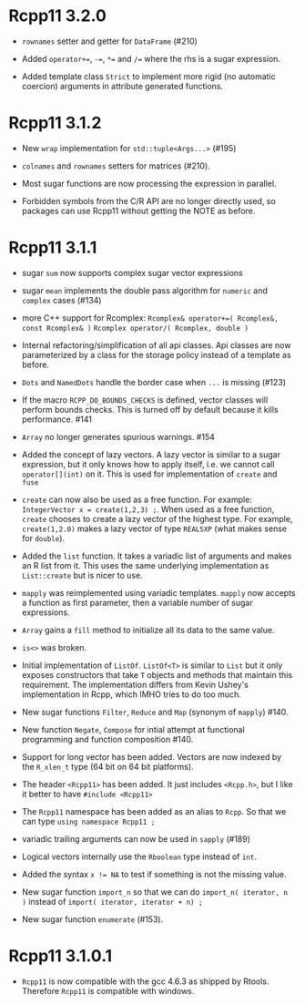 # Rcpp11 3.2.0

* `rownames` setter and getter for `DataFrame` (#210)

* Added `operator+=`, `-=`, `*=` and `/=` where the rhs is a sugar expression. 

* Added template class `Strict` to implement more rigid (no automatic coercion) 
  arguments in attribute generated functions. 

# Rcpp11 3.1.2

* New `wrap` implementation for `std::tuple<Args...>` (#195)

* `colnames` and `rownames` setters for matrices (#210). 

* Most sugar functions are now processing the expression in parallel. 

* Forbidden symbols from the C/R API are no longer directly used, so packages can 
  use Rcpp11 without getting the NOTE as before. 

# Rcpp11 3.1.1

* sugar `sum` now supports complex sugar vector expressions

* sugar `mean` implements the double pass algorithm for `numeric`
  and `complex` cases (#134)

* more C++ support for Rcomplex: 
     `Rcomplex& operator+=( Rcomplex&, const Rcomplex& )`
     `Rcomplex operator/( Rcomplex, double )`

* Internal refactoring/simplification of all api classes. Api classes are now 
  parameterized by a class for the storage policy instead of a template 
  as before. 
  
* `Dots` and `NamedDots` handle the border case when `...` is missing (#123)

* If the macro `RCPP_DO_BOUNDS_CHECKS` is defined, vector classes will perform
  bounds checks. This is turned off by default because it kills performance. #141
  
* `Array` no longer generates spurious warnings. #154
  
* Added the concept of lazy vectors. A lazy vector is similar to a sugar 
  expression, but it only knows how to apply itself, i.e. we cannot 
  call `operator[](int)` on it. This is used for implementation of 
  `create` and `fuse`

* `create` can now also be used as a free function. For example: 
  `IntegerVector x = create(1,2,3) ;`. When used as a free function, `create` 
  chooses to create a lazy vector of the highest type. For example, 
  `create(1,2.0)` makes a lazy vector of type `REALSXP` (what makes sense for 
  `double`). 
  
* Added the `list` function. It takes a variadic list of arguments and makes an
  R list from it. This uses the same underlying implementation as `List::create`
  but is nicer to use. 
  
* `mapply` was reimplemented using variadic templates. `mapply` now accepts a 
  function as first parameter, then a variable number of sugar expressions. 

* `Array` gains a `fill` method to initialize all its data to the same value.    
  
* `is<>` was broken. 

* Initial implementation of `ListOf`. `ListOf<T>` is similar to `List` but 
  it only exposes constructors that take `T` objects and methods that maintain 
  this requirement. The implementation differs from Kevin Ushey's implementation 
  in Rcpp, which IMHO tries to do too much. 

* New sugar functions `Filter`, `Reduce` and `Map` (synonym of `mapply`) #140. 

* New function `Negate`, `Compose` for intial attempt at functional programming 
  and function composition #140. 
  
* Support for long vector has been added. Vectors are now indexed by the `R_xlen_t`
  type (64 bit on 64 bit platforms). 
  
* The header `<Rcpp11>` has been added. It just includes `<Rcpp.h>`, but I like it 
  better to have `#include <Rcpp11>`
  
* The `Rcpp11` namespace has been added as an alias to `Rcpp`. So that we can 
  type `using namespace Rcpp11 ;`
  
* variadic trailing arguments can now be used in `sapply` (#189)
  
* Logical vectors internally use the `Rboolean` type instead of `int`. 

* Added the syntax `x != NA` to test if something is not the missing value. 

* New sugar function `import_n` so that we can do `import_n( iterator, n )` 
  instead of `import( iterator, iterator + n) ;`

* New sugar function `enumerate` (#153).    
  
# Rcpp11 3.1.0.1

* `Rcpp11` is now compatible with the gcc 4.6.3 as shipped by Rtools. Therefore
  `Rcpp11` is compatible with windows. 
